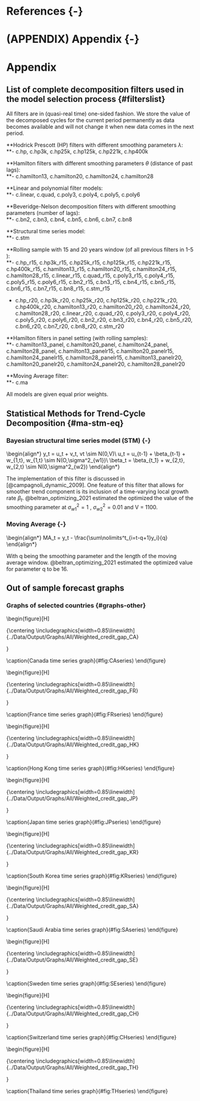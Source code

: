 # References {-}
<div id="refs"></div>

# (APPENDIX) Appendix {-}
# Appendix



<!-- ## Model estimation - Initial values selection {-} -->
<!-- The priors for autoregressive parameters in matrix F are taken from VAR regression of the HP filter cycle decomposition of the series. -->

<!-- For $\beta_{0|0}$, I set $\tau_{0|0}$ as the value HP filtered trend component and omit the first observation from the regression. $c_{0|0}$ cycle components are also set to be equal to their HP filter counterpart. Variance $var(\tau_{0|0}) =100+50*random$; while other measures of the starting covariance are set to be their unconditional values. -->

<!-- Starting standard deviation and correlation values are randomized within reasonable range. -->
## List of complete decomposition filters used in the model selection process {#filterslist}

All filters are in (quasi-real time) one-sided fashion. We store the value of the decomposed cycles for the current period permanently as data becomes available and will not change it when new data comes in the next period.

**Hodrick Prescott (HP) filters with different smoothing parameters $\lambda$: \
**- c.hp, c.hp3k, c.hp25k,  c.hp125k, c.hp221k, c.hp400k  

**Hamilton filters with different smoothing parameters $\theta$ (distance of past lags): \
**- c.hamilton13,   c.hamilton20,   c.hamilton24,   c.hamilton28  

**Linear and polynomial filter models:\
**- c.linear, c.quad, c.poly3,  c.poly4,  c.poly5,  c.poly6 

**Beveridge-Nelson decomposition filters with different smoothing parameters (number of lags):\
**- c.bn2,  c.bn3,  c.bn4,  c.bn5,  c.bn6,  c.bn7,  c.bn8 

**Structural time series model:\
**- c.stm

**Rolling sample with 15 and 20 years window (of all previous filters in 1-5 ):\
**- c.hp_r15, c.hp3k_r15, c.hp25k_r15,  c.hp125k_r15, c.hp221k_r15, c.hp400k_r15, c.hamilton13_r15, c.hamilton20_r15, c.hamilton24_r15, c.hamilton28_r15, c.linear_r15, c.quad_r15, c.poly3_r15,  c.poly4_r15,  c.poly5_r15,  c.poly6_r15,  c.bn2_r15,  c.bn3_r15,  c.bn4_r15,  c.bn5_r15,  c.bn6_r15,  c.bn7_r15,  c.bn8_r15,  c.stm_r15 
- c.hp_r20, c.hp3k_r20, c.hp25k_r20,  c.hp125k_r20, c.hp221k_r20, c.hp400k_r20, c.hamilton13_r20, c.hamilton20_r20, c.hamilton24_r20, c.hamilton28_r20, c.linear_r20, c.quad_r20, c.poly3_r20,  c.poly4_r20,  c.poly5_r20,  c.poly6_r20,  c.bn2_r20,  c.bn3_r20,  c.bn4_r20,  c.bn5_r20,  c.bn6_r20,  c.bn7_r20,  c.bn8_r20,  c.stm_r20 

**Hamilton filters in panel setting (with rolling samples):\
**- c.hamilton13_panel, c.hamilton20_panel, c.hamilton24_panel, c.hamilton28_panel, c.hamilton13_panelr15,  c.hamilton20_panelr15,  c.hamilton24_panelr15,  c.hamilton28_panelr15,  c.hamilton13_panelr20,  c.hamilton20_panelr20,  c.hamilton24_panelr20,  c.hamilton28_panelr20

**Moving Average filter:\
**- c.ma  

All models are given equal prior weights.

## Statistical Methods for Trend-Cycle Decomposition {#ma-stm-eq}
<!--[Insert decomposition method equations here]-->

### Bayesian structural time series model (STM) {-}
\begin{align*}
y_t = u_t + v_t,  vt \sim N(0,V)\\
u_t = u_{t-1} + \beta_{t-1} + w_{1,t},  w_{1,t} \sim N(O,\sigma^2_{w1})\\
\beta_t = \beta_{t_1} + w_{2,t},  w_{2,t} \sim N(0,\sigma^2_{w2})
\end{align*}

The implementation of this filter is discussed in [@campagnoli_dynamic_2009]. One feature of this filter that allows for smoother trend component is its inclusion of a time-varying local growth rate $\beta_t$. @beltran_optimizing_2021 estimated the optimized the value of the smoothing parameter at $\sigma^2_{w1} = 1$ , $\sigma^2_{w2}=0.01$ and V = 1100.

### Moving Average {-}
\begin{align*}
MA_t = y_t - \frac{\sum\nolimits^t_{i=t-q+1}y_i}{q}
\end{align*}

With q being the smoothing parameter and the length of the moving average window. @beltran_optimizing_2021 estimated the optimized value for parameter q to be 16.

<!--( - How to deduct optimized threshold from model threshold results)
( - Only would work with univariate regression, since a multivariate model will have multiple
inputs solution for a predicted response value)

## Model average implimentation 
( - Steps of averaging
    - Do a search and bound ( paper reference here ) to find the best models with the fewest number of variables from a fully saturated model. 
    - Occam's razor: 20000, 2*log*2000
      - Filter them by Occam's razor based on BIC value: )
      - Filter only models with only positive weights
      - Filter them by Occam's razor based on psAUC value: )-->



## Out of sample forecast graphs

### Graphs of selected countries {#graphs-other}

\begin{figure}[H]

{\centering \includegraphics[width=0.85\linewidth]{../Data/Output/Graphs/All/Weighted_credit_gap_CA} 

}

\caption{Canada time series graph}(\#fig:CAseries)
\end{figure}

\begin{figure}[H]

{\centering \includegraphics[width=0.85\linewidth]{../Data/Output/Graphs/All/Weighted_credit_gap_FR} 

}

\caption{France time series graph}(\#fig:FRseries)
\end{figure}

\begin{figure}[H]

{\centering \includegraphics[width=0.85\linewidth]{../Data/Output/Graphs/All/Weighted_credit_gap_HK} 

}

\caption{Hong Kong time series graph}(\#fig:HKseries)
\end{figure}

\begin{figure}[H]

{\centering \includegraphics[width=0.85\linewidth]{../Data/Output/Graphs/All/Weighted_credit_gap_JP} 

}

\caption{Japan time series graph}(\#fig:JPseries)
\end{figure}

\begin{figure}[H]

{\centering \includegraphics[width=0.85\linewidth]{../Data/Output/Graphs/All/Weighted_credit_gap_KR} 

}

\caption{South Korea time series graph}(\#fig:KRseries)
\end{figure}

\begin{figure}[H]

{\centering \includegraphics[width=0.85\linewidth]{../Data/Output/Graphs/All/Weighted_credit_gap_SA} 

}

\caption{Saudi Arabia time series graph}(\#fig:SAseries)
\end{figure}

\begin{figure}[H]

{\centering \includegraphics[width=0.85\linewidth]{../Data/Output/Graphs/All/Weighted_credit_gap_SE} 

}

\caption{Sweden time series graph}(\#fig:SEseries)
\end{figure}

\begin{figure}[H]

{\centering \includegraphics[width=0.85\linewidth]{../Data/Output/Graphs/All/Weighted_credit_gap_CH} 

}

\caption{Switzerland time series graph}(\#fig:CHseries)
\end{figure}

\begin{figure}[H]

{\centering \includegraphics[width=0.85\linewidth]{../Data/Output/Graphs/All/Weighted_credit_gap_TH} 

}

\caption{Thailand time series graph}(\#fig:THseries)
\end{figure}


<!--[Will include periods of previous crises for those countries later]-->
